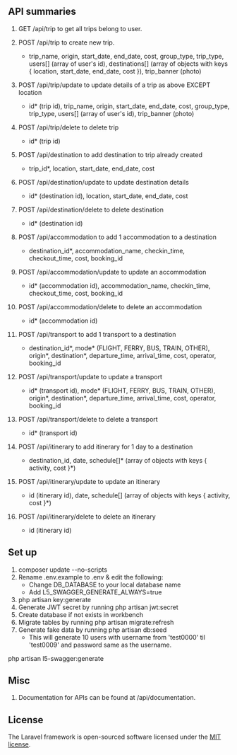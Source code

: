## API summaries
1. GET /api/trip to get all trips belong to user.
2. POST /api/trip to create new trip.
    * trip_name, origin, start_date, end_date, cost, group_type, trip_type, users[] (array of user's id), destinations[] (array of objects with keys { location, start_date, end_date, cost }), trip_banner (photo) 
3. POST /api/trip/update to update details of a trip as above EXCEPT location
    * id* (trip id), trip_name, origin, start_date, end_date, cost, group_type, trip_type, users[] (array of user's id), trip_banner (photo) 
4. POST /api/trip/delete to delete trip
    * id* (trip id)

5. POST /api/destination to add destination to trip already created
    * trip_id*, location, start_date, end_date, cost
6. POST /api/destination/update to update destination details
    * id* (destination id), location, start_date, end_date, cost
7. POST /api/destination/delete to delete destination
    * id* (destination id)

8. POST /api/accommodation to add 1 accommodation to a destination 
    * destination_id*, accommodation_name, checkin_time, checkout_time, cost, booking_id
9. POST /api/accommodation/update to update an accommodation
    * id* (accommodation id), accommodation_name, checkin_time, checkout_time, cost, booking_id
10. POST /api/accommodation/delete to delete an accommodation  
    * id* (accommodation id)

11. POST /api/transport to add 1 transport to a destination
    * destination_id*, mode* (FLIGHT, FERRY, BUS, TRAIN, OTHER), origin*, destination*, departure_time, arrival_time, cost, operator, booking_id
12. POST /api/transport/update to update a transport 
    * id* (transport id), mode* (FLIGHT, FERRY, BUS, TRAIN, OTHER), origin*, destination*, departure_time, arrival_time, cost, operator, booking_id
13. POST /api/transport/delete to delete a transport 
    * id* (transport id)

14. POST /api/itinerary to add itinerary for 1 day to a destination 
    * destination_id, date, schedule[]* (array of objects with keys { activity, cost }*)
15. POST /api/itinerary/update to update an itinerary 
    * id (itinerary id), date, schedule[] (array of objects with keys { activity, cost }*)
16. POST /api/itinerary/delete to delete an itinerary
    * id (itinerary id)


## Set up
1. composer update --no-scripts
2. Rename .env.example to .env & edit the following:
    * Change DB_DATABASE to your local database name
    * Add L5_SWAGGER_GENERATE_ALWAYS=true
3. php artisan key:generate
4. Generate JWT secret by running php artisan jwt:secret
5. Create database if not exists in workbench
6. Migrate tables by running php artisan migrate:refresh
7. Generate fake data by running php artisan db:seed 
    * This will generate 10 users with username from 'test0000' til 'test0009' and password same as the username.
    
php artisan l5-swagger:generate


## Misc
1. Documentation for APIs can be found at /api/documentation.

## License

The Laravel framework is open-sourced software licensed under the [MIT license](https://opensource.org/licenses/MIT).
